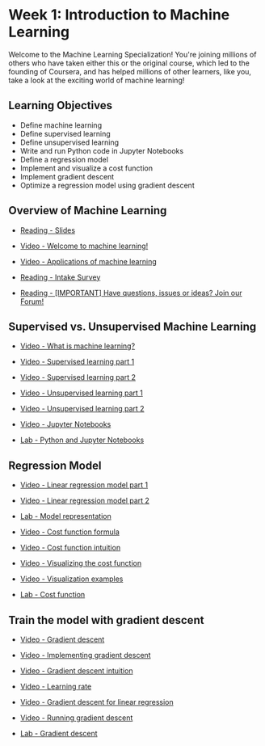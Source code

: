# Week 1: Introduction to Machine Learning

Welcome to the Machine Learning Specialization! You're joining millions of others who have taken either this or the original course, which led to the founding of Coursera, and has helped millions of other learners, like you, take a look at the exciting world of machine learning!

## Learning Objectives

- Define machine learning
- Define supervised learning
- Define unsupervised learning
- Write and run Python code in Jupyter Notebooks
- Define a regression model
- Implement and visualize a cost function
- Implement gradient descent
- Optimize a regression model using gradient descent

## Overview of Machine Learning

- [Reading - Slides](./Readings/C1_W1.pdf)

- [Video - Welcome to machine learning!](https://www.coursera.org/learn/machine-learning/lecture/iYR2y/welcome-to-machine-learning)

- [Video - Applications of machine learning](https://www.coursera.org/learn/machine-learning/lecture/IjrpM/applications-of-machine-learning)

- [Reading - Intake Survey](https://www.coursera.org/learn/machine-learning/ungradedLti/9TxpS/intake-survey)

- [Reading - [IMPORTANT] Have questions, issues or ideas? Join our Forum!](https://community.deeplearning.ai/c/course-q-a/machine-learning-specialization/mls-course-1/274)

## Supervised vs. Unsupervised Machine Learning

- [Video - What is machine learning?](https://www.coursera.org/learn/machine-learning/lecture/PNeuX/what-is-machine-learning)

- [Video - Supervised learning part 1](https://www.coursera.org/learn/machine-learning/lecture/s91wX/supervised-learning-part-1)

- [Video - Supervised learning part 2](https://www.coursera.org/learn/machine-learning/lecture/Q8Vvp/supervised-learning-part-2)

- [Video - Unsupervised learning part 1](https://www.coursera.org/learn/machine-learning/lecture/TxO6F/unsupervised-learning-part-1)

- [Video - Unsupervised learning part 2](https://www.coursera.org/learn/machine-learning/lecture/jKBHE/unsupervised-learning-part-2)

- [Video - Jupyter Notebooks](https://www.coursera.org/learn/machine-learning/lecture/lwqzq/jupyter-notebooks)

- [Lab - Python and Jupyter Notebooks](./Labs/C1_W1_Lab01_Python_Jupyter_Soln.ipynb)

## Regression Model

- [Video - Linear regression model part 1](https://www.coursera.org/learn/machine-learning/lecture/1ACA2/linear-regression-model-part-1)

- [Video - Linear regression model part 2](https://www.coursera.org/learn/machine-learning/lecture/nucNi/linear-regression-model-part-2)

- [Lab - Model representation](./Labs/C1_W1_Lab03_Model_Representation_Soln.ipynb)

- [Video - Cost function formula](https://www.coursera.org/learn/machine-learning/lecture/1Z0TT/cost-function-formula)

- [Video - Cost function intuition](https://www.coursera.org/learn/machine-learning/lecture/FthLz/cost-function-intuition)

- [Video - Visualizing the cost function](https://www.coursera.org/learn/machine-learning/lecture/QI1h6/visualizing-the-cost-function)

- [Video - Visualization examples](https://www.coursera.org/learn/machine-learning/lecture/Ov8Zt/visualization-examples)

- [Lab - Cost function](./Labs/C1_W1_Lab04_Cost_function_Soln.ipynb)

## Train the model with gradient descent

- [Video - Gradient descent](https://www.coursera.org/learn/machine-learning/lecture/2f2PA/gradient-descent)

- [Video - Implementing gradient descent](https://www.coursera.org/learn/machine-learning/lecture/TXDBu/implementing-gradient-descent)

- [Video - Gradient descent intuition](https://www.coursera.org/learn/machine-learning/lecture/2EoN6/gradient-descent-intuition)

- [Video - Learning rate](https://www.coursera.org/learn/machine-learning/lecture/OoP3Y/learning-rate)

- [Video - Gradient descent for linear regression](https://www.coursera.org/learn/machine-learning/lecture/lgSMj/gradient-descent-for-linear-regression)

- [Video - Running gradient descent](https://www.coursera.org/learn/machine-learning/lecture/349Ay/running-gradient-descent)

- [Lab - Gradient descent](./Labs/C1_W1_Lab05_Gradient_Descent_Soln.ipynb)